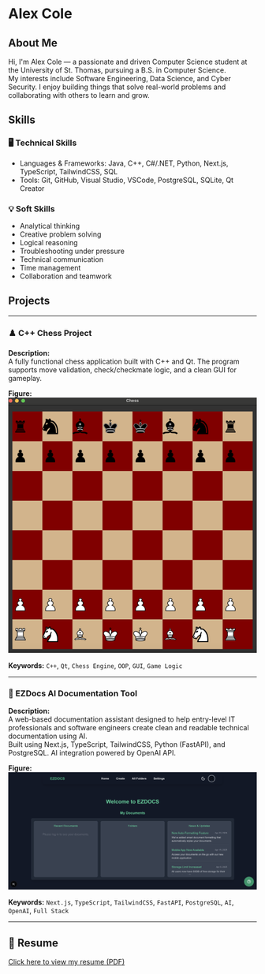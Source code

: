 # Alex Cole

## About Me
Hi, I'm Alex Cole — a passionate and driven Computer Science student at the University of St. Thomas, pursuing a B.S. in Computer Science.  
My interests include Software Engineering, Data Science, and Cyber Security. I enjoy building things that solve real-world problems and collaborating with others to learn and grow.

## Skills

### 🖥️ Technical Skills
- Languages & Frameworks: Java, C++, C#/.NET, Python, Next.js, TypeScript, TailwindCSS, SQL
- Tools: Git, GitHub, Visual Studio, VSCode, PostgreSQL, SQLite, Qt Creator

### 💡 Soft Skills
- Analytical thinking
- Creative problem solving
- Logical reasoning
- Troubleshooting under pressure
- Technical communication
- Time management
- Collaboration and teamwork

## Projects

---

### ♟️ C++ Chess Project
**Description:**  
A fully functional chess application built with C++ and Qt. The program supports move validation, check/checkmate logic, and a clean GUI for gameplay.

**Figure:**  
![Chess GUI](./images/chess.png) <!-- Replace with actual image path if available -->

**Keywords:** `C++`, `Qt`, `Chess Engine`, `OOP`, `GUI`, `Game Logic`

---

### 📄 EZDocs AI Documentation Tool
**Description:**  
A web-based documentation assistant designed to help entry-level IT professionals and software engineers create clean and readable technical documentation using AI.  
Built using Next.js, TypeScript, TailwindCSS, Python (FastAPI), and PostgreSQL. AI integration powered by OpenAI API.

**Figure:**  
![EZDocs Screenshot](./images/ezdocs.png) <!-- Replace with actual image path -->

**Keywords:** `Next.js`, `TypeScript`, `TailwindCSS`, `FastAPI`, `PostgreSQL`, `AI`, `OpenAI`, `Full Stack`

---

## 📄 Resume

[Click here to view my resume (PDF)](./resume.pdf)
